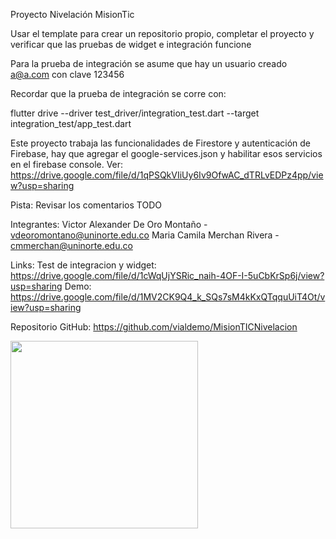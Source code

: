 Proyecto Nivelación MisionTic 

Usar el template para crear un repositorio propio, completar el proyecto y verificar que las pruebas de widget e integración funcione

Para la prueba de integración se asume que hay un usuario creado a@a.com con clave 123456

Recordar que la prueba de integración se corre con:   

flutter drive --driver test_driver/integration_test.dart --target integration_test/app_test.dart

Este proyecto trabaja las funcionalidades de Firestore y autenticación de Firebase, hay que agregar el google-services.json y habilitar esos servicios en el firebase console. Ver: https://drive.google.com/file/d/1qPSQkVIiUy6Iv9OfwAC_dTRLvEDPz4pp/view?usp=sharing   

Pista: Revisar los comentarios TODO

Integrantes:
Victor Alexander De Oro Montaño - vdeoromontano@uninorte.edu.co
Maria Camila Merchan Rivera - cmmerchan@uninorte.edu.co

Links:
Test de integracion y widget: https://drive.google.com/file/d/1cWqUjYSRic_naih-4OF-I-5uCbKrSp6j/view?usp=sharing
Demo: https://drive.google.com/file/d/1MV2CK9Q4_k_SQs7sM4kKxQTqquUiT4Ot/view?usp=sharing

Repositorio GitHub: https://github.com/vialdemo/MisionTICNivelacion


<img src="firebase.gif" width="300" />